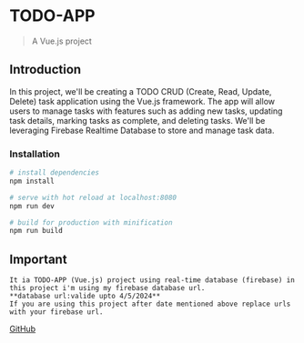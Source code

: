 # TODO-APP

> A Vue.js project

## Introduction
In this project, we'll be creating a TODO CRUD (Create, Read, Update, Delete) task application using the Vue.js framework. The app will allow users to manage tasks with features such as adding new tasks, updating task details, marking tasks as complete, and deleting tasks. We'll be leveraging Firebase Realtime Database to store and manage task data.



### Installation
``` bash
# install dependencies
npm install

# serve with hot reload at localhost:8080
npm run dev

# build for production with minification
npm run build

```
## Important
```
It ia TODO-APP (Vue.js) project using real-time database (firebase) in this project i'm using my firebase database url.
**database url:valide upto 4/5/2024**
If you are using this project after date mentioned above replace urls with your firebase url.
```

[GitHub](https://github.com/anandmohanam/todo-app.git)


